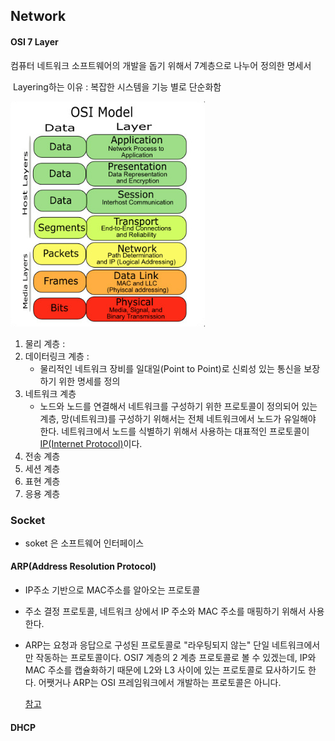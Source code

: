 ## Network

#### OSI 7 Layer

  컴퓨터 네트워크 소프트웨어의 개발을 돕기 위해서 7계층으로 나누어 정의한 명세서<br/>

​    Layering하는 이유 : 복잡한 시스템을 기능 별로 단순화함<br/>

![Alt text](/img/osi7.png)

1. 물리 계층 : 
2. 데이터링크 계층 :
   - 물리적인 네트워크 장비를 일대일(Point to Point)로 신뢰성 있는 통신을 보장하기 위한 명세를 정의
3. 네트워크 계층
   - 노드와 노드를 연결해서 네트워크를 구성하기 위한 프로토콜이 정의되어 있는 계층,  망(네트워크)를 구성하기 위해서는 전체 네트워크에서 노드가 유일해야 한다. 네트워크에서 노드를 식별하기 위해서 사용하는 대표적인 프로토콜이 [IP(Internet Protocol)](https://www.joinc.co.kr/w/man/12/IP)이다.
4. 전송 계층
5. 세션 계층
6. 표현 계층
7. 응용 계층

### Socket

- soket 은 소프트웨어 인터페이스


#### ARP(Address Resolution Protocol)

- IP주소 기반으로 MAC주소를 알아오는 프로토콜
- 주소 결정 프로토콜, 네트워크 상에서 IP 주소와 MAC 주소를 매핑하기 위해서 사용한다.


- ARP는 요청과 응답으로 구성된 프로토콜로 "라우팅되지 않는" 단일 네트워크에서만 작동하는 프로토콜이다. OSI7 계층의 2 계층 프로토콜로 볼 수 있겠는데, IP와 MAC 주소를 캡슐화하기 때문에 L2와 L3 사이에 있는 프로토콜로 묘사하기도 한다. 어쨋거나 ARP는 OSI 프레임워크에서 개발하는 프로토콜은 아니다.

  [참고](https://www.joinc.co.kr/w/man/12/ARP)



#### DHCP

​	